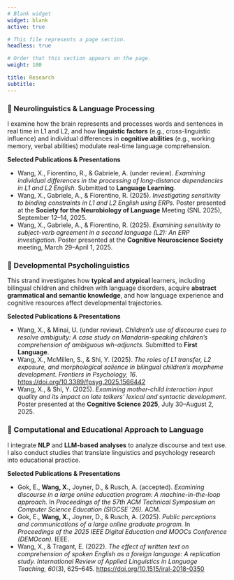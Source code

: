 ```yaml
---
# Blank widget
widget: blank
active: true

# This file represents a page section.
headless: true

# Order that this section appears on the page.
weight: 100

title: Research
subtitle:
---
```

### 🧠 Neurolinguistics & Language Processing

I examine how the brain represents and processes words and sentences in real time in L1 and L2, and how **linguistic factors** (e.g., cross-linguistic influence) and individual differences in **cognitive abilities** (e.g., working memory, verbal abilities) modulate real-time language comprehension.

**Selected Publications & Presentations**
- Wang, X., Fiorentino, R., & Gabriele, A. (under review). *Examining individual differences in the processing of long-distance dependencies in L1 and L2 English.* Submitted to **Language Learning**.
- Wang, X., Gabriele, A., & Fiorentino, R. (2025). *Investigating sensitivity to binding constraints in L1 and L2 English using ERPs.* Poster presented at the **Society for the Neurobiology of Language** Meeting (SNL 2025), September 12–14, 2025.
- Wang, X., Gabriele, A., & Fiorentino, R. (2025). *Examining sensitivity to subject-verb agreement in a second language (L2): An ERP investigation.* Poster presented at the **Cognitive Neuroscience Society** meeting, March 29–April 1, 2025.


### 👶 Developmental Psycholinguistics

This strand investigates how **typical and atypical** learners, including bilingual children and children with language disorders, acquire **abstract grammatical and semantic knowledge**, and how language experience and cognitive resources affect developmental trajectories.

**Selected Publications & Presentations**
- Wang, X., & Minai, U. (under review). *Children’s use of discourse cues to resolve ambiguity: A case study on Mandarin-speaking children’s comprehension of ambiguous wh-adjuncts.* Submitted to **First Language**.
- Wang, X., McMillen, S., & Shi, Y. (2025). *The roles of L1 transfer, L2 exposure, and morphological salience in bilingual children’s morpheme development.* *Frontiers in Psychology, 16*. https://doi.org/10.3389/fpsyg.2025.1566442
- Wang, X., & Shi, Y. (2025). *Examining mother-child interaction input quality and its impact on late talkers’ lexical and syntactic development.* Poster presented at the **Cognitive Science 2025**, July 30–August 2, 2025.



### 🤖 Computational and Educational Approach to Language

I integrate **NLP** and **LLM-based analyses** to analyze discourse and text use. I also conduct studies that translate linguistics and psychology research into educational practice.

**Selected Publications & Presentations**
- Gok, E., **Wang, X.**, Joyner, D., & Rusch, A. (accepted). *Examining discourse in a large online education program: A machine-in-the-loop approach.* In *Proceedings of the 57th ACM Technical Symposium on Computer Science Education (SIGCSE ’26).* ACM.
- Gok, E., **Wang, X.**, Joyner, D., & Rusch, A. (2025). *Public perceptions and communications of a large online graduate program.* In *Proceedings of the 2025 IEEE Digital Education and MOOCs Conference (DEMOcon).* IEEE.
- Wang, X., & Tragant, E. (2022). *The effect of written text on comprehension of spoken English as a foreign language: A replication study.* *International Review of Applied Linguistics in Language Teaching, 60*(3), 625–645. https://doi.org/10.1515/iral-2018-0350





